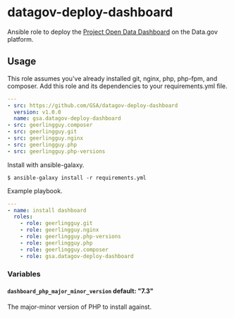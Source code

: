 # datagov-deploy-dashboard

Ansible role to deploy the [Project Open Data
Dashboard](https://labs.data.gov/dashboard) on the Data.gov platform.


## Usage

This role assumes you've already installed git, nginx, php, php-fpm, and
composer. Add this role and its dependencies to your requirements.yml file.

```yaml
---
- src: https://github.com/GSA/datagov-deploy-dashboard
  version: v1.0.0
  name: gsa.datagov-deploy-dashboard
- src: geerlingguy.composer
- src: geerlingguy.git
- src: geerlingguy.nginx
- src: geerlingguy.php
- src: geerlingguy.php-versions
```

Install with ansible-galaxy.

    $ ansible-galaxy install -r requirements.yml

Example playbook.

```yaml
---
- name: install dashboard
  roles:
    - role: geerlingguy.git
    - role: geerlingguy.nginx
    - role: geerlingguy.php-versions
    - role: geerlingguy.php
    - role: geerlingguy.composer
    - role: gsa.datagov-deploy-dashboard
```


### Variables


#### `dashboard_php_major_minor_version` default: "7.3"

The major-minor version of PHP to install against.
